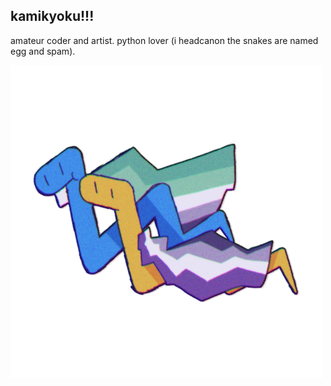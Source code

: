 ## kamikyoku!!!

amateur coder and artist. python lover (i headcanon the snakes are named egg and spam).

<img src="py.png" width="500">
